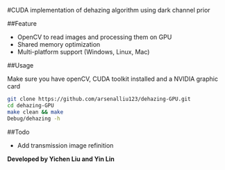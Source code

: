 #CUDA implementation of dehazing algorithm using dark channel prior

##Feature
- OpenCV to read images and processing them on GPU
- Shared memory optimization
- Multi-platform support (Windows, Linux, Mac)

##Usage

Make sure you have openCV, CUDA toolkit installed and a NVIDIA graphic card

```sh
git clone https://github.com/arsenalliu123/dehazing-GPU.git
cd dehazing-GPU
make clean && make
Debug/dehazing -h
```

##Todo
+ Add transmission image refinition

**Developed by Yichen Liu and Yin Lin**